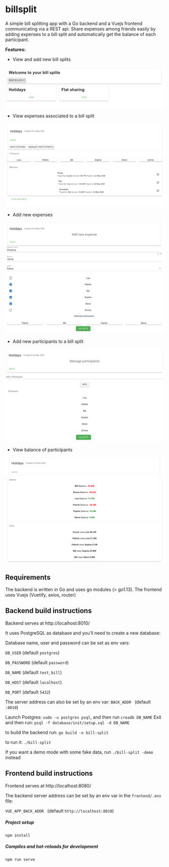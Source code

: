 # billsplit

A simple bill splitting app with a Go backend and a Vuejs frontend communicating via a REST api.
Share expenses among friends easily by adding expenses to a bill split and automatically get the balance of each participant.

**Features:**
* View and add new bill splits

![HTTP Log-monitor](images/billsplitlist.png)

* View expenses associated to a bill split

![HTTP Log-monitor](images/billsplit.png)

* Add new expenses

![HTTP Log-monitor](images/newexpense.png)

* Add new participants to a bill split

![HTTP Log-monitor](images/manageparticipants.png)


* View balance of participants

![HTTP Log-monitor](images/balance.png)



## Requirements

The backend is written in Go and uses go modules (> go1.13).
The frontend uses Vuejs (Vuetify, axios, router)

## Backend build instructions

Backend serves at http://localhost:8010/

It uses PostgreSQL as database and you'll need to create a new database:

Database name, user and password can be set as env vars:

`DB_USER` (default `postgres`)

 `DB_PASSWORD` (default `password`)
 
 `DB_NAME` (default `test_bill`)
 
  `DB_HOST` (default `localhost`)
  
   `DB_PORT` (default `5432`)
 
The server address can also be set by an env var:
 `BACK_ADDR ` (default `:8010`)


Launch Postgres: `sudo -u postgres psql`, and then run `creadb DB_NAME`
Exit and then run: `psql -f database/init/setup.sql -d DB_NAME`


to build the backend run: `go build -o bill-split`

to run it:  `./bill-split`

If you want a demo mode with some fake data,  run `./bill-split -demo` instead

## Frontend build instructions

Frontend serves at http://localhost:8080/


The backend server address can be set by an env var in the `frontend/.env` file:

 `VUE_APP_BACK_ADDR ` (default `http://localhost:8010`)

##### Project setup
```
npm install
```

##### Compiles and hot-reloads for development
```
npm run serve
```




